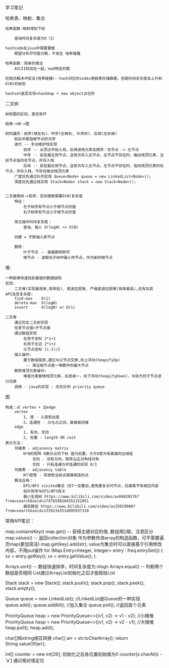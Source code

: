 学习笔记

哈希表、映射、集合

	哈希函数-映射得到下标

		查询时间复杂度为O（1）

	hashcode在java中需要重载
		期望分布尽可能分散，不发生 哈希碰撞

	哈希函数：简单的做法
		ASCII码加在一起，mod特定的数

	拉链式解决冲突法(哈希碰撞)--hash对应的index用链表存储数据，但是时间复杂度会上升到O(N)的级别

	hashset底层实现=hashmap + new object占位符

二叉树

	树和图的区别，是否有环

	链表->树->图

	树的遍历：前序(根左右)、中序(左根右, 升序的)、后续(左右根)
		前后中是指根节点的次序
		迭代 -- 手动维护栈实现
			前序 -- 从顶点开始入栈，后继进栈元素及顺序：右节点 -> 左节点
			中序 -- 前往最左侧节点，且依次存入左节点，左节点不存在时，输出栈顶元素，当前节点指向右节点，并存入栈
			后续 -- 前往最左侧节点，且依次存入左节点，左节点不存在时，指向栈顶元素的右节点，并存入栈，不存在输出栈顶元素
		广度优先通过队列实现 Queue<Node> queue = new LinkedList<Node>();
		深度优先通过栈实现 Stack<Node> stack = new Stack<Node>();


	二叉搜索树->有序，否则搜索需要O(N)复杂度
		特征：
			左子树所有节点小于根节点的值
			右子树所有节点小于根节点的值

		常见操作时间复杂度：
			查询、插入 O(logN) << O(N)

		创建 = 不断插入新节点

		删除：
			叶子节点 -- 直接删除即可
			根节点 - 选取右子树中最小的节点，作为新的根节点

堆:

	一种能够快速找到最值的数据结构
	实现:
		二叉堆(实现最简单,效率低), 斐波拉契堆, 严格斐波拉契堆(效率最高),还有及其
	API及其复杂度:
		find-max	O(1)
		delete-max	O(logN)
		insert 		O(logN) or O(1)

	二叉堆
		通过完全二叉树实现
		任意节点值>子节点值
		通过数组实现
			左孩子坐标 2*i+1
			右孩子左边 2*i+2
			父节点坐标 (i-1)/2
		插入操作:
			置于数组尾部,通过与父节点交换,向上浮动(heapifyUp)
			 -- 保证根节点是一堆数中的最大节点
		删除堆顶元素操作:
			堆尾元素替换栈顶元素，长度减一，向下浮动(heapifyDown)，与较大的子节点进行交换
		调用 - java的实现 - 优先队列 priority queue

图

	构成：点 vertex + 边edge
		vertex
			1, 度 - 入度和出度
			2，连通性 - 点与点之间，直接或间接
		edge
			1, 有向、无向
			2, 权重 - length OR cost
	表示方法：
		邻接表 - adjacency matrix 
			N*N的矩阵 N表示点的下标 值为权重，大于0意为有直接的边相连
				无向 - 没有方向，矩阵沿主对角线对称
				无权 - 只有连通与非连通的区别 0/1
		邻接表 - adjacency table
			N个链表 - 存放和当前点直接相连的点
		算法应用：
			DFS/BFS visited集合 SET一定要加,避免重复访问节点，后面章节有相应内容
			拓扑排序与DFS/BFS有关
			最小生成树 https://www.bilibili.com/video/av84820276?from=search&seid=17476598104352152051
			最短路径 https://www.bilibili.com/video/av25829980?from=search&seid=13391343514095937158



常用API笔记：

map.containsKey()
map.get() -- 获得主键对应的值, 数组用[]取，注意区分
map.values() -- 返回collection对象 作为参数传进array的构造函数，可不需要遍历map(更加简洁)
map.get(key).add(str); value为集合时可以直接基于引用修改内容，不用put操作
for (Map.Entry<Integer, Integer> entry : freq.entrySet()) {
    xx = entry.getKey();
    xx = entry.getValue();
}

Arrays.sort() -- 数组快速排序，时间复杂度为 nlogn
Arrays.equal() -- 判断两个数组是否相同
List通过ArrayList初始化之后才能赋给List

Stack<Node> stack = new Stack<Node>();
stack.push();
stack.pop();
stack.peek();
stack.empty();

Queue<Node> queue = new LinkedList<Node>(); //LinkedList是Queue的一种实现
queue.add();
queue.addAll(); //加入集合
queue.poll(); //返回首个元素

PriorityQueue<Integer> heap = new PriorityQueue<>((v1, v2) -> v1 - v2); //小根堆
PriorityQueue<Integer> heap = new PriorityQueue<>((v1, v2) -> v2 - v1); //大根堆
heap.poll();
heap.add();

char[]和string相互转换
	char[] arr = str.toCharArray();
	return String.valueOf(arr);	

int[] counter = new int[26];
	初始化之后各位置初始值为0
	counter[s.charAt(i) - 'a'] 通过相对值定位